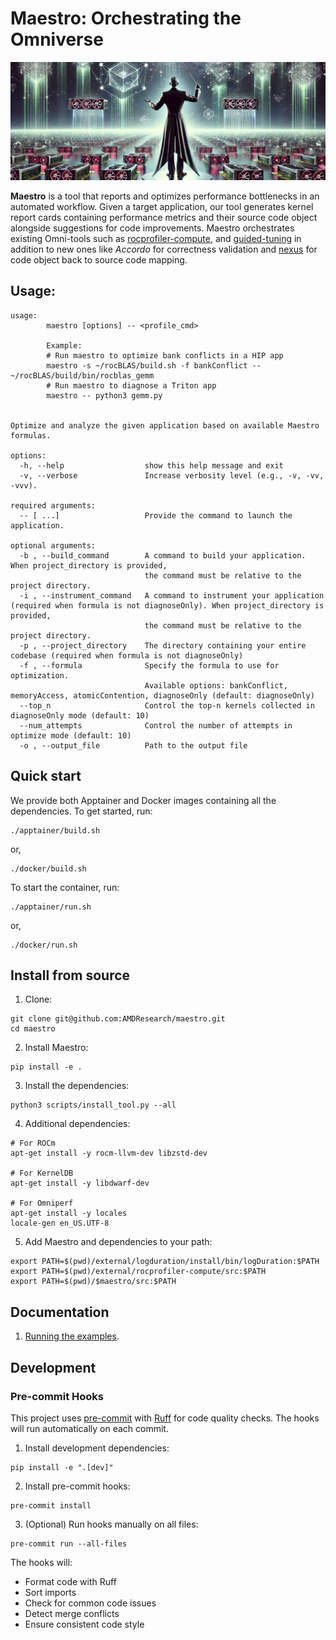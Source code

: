 <!--
MIT License

Copyright (c) 2025 Advanced Micro Devices, Inc. All Rights Reserved.

Permission is hereby granted, free of charge, to any person obtaining a copy
of this software and associated documentation files (the "Software"), to deal
in the Software without restriction, including without limitation the rights
to use, copy, modify, merge, publish, distribute, sublicense, and/or sell
copies of the Software, and to permit persons to whom the Software is
furnished to do so, subject to the following conditions:

The above copyright notice and this permission notice shall be included in all
copies or substantial portions of the Software.

THE SOFTWARE IS PROVIDED "AS IS", WITHOUT WARRANTY OF ANY KIND, EXPRESS OR
IMPLIED, INCLUDING BUT NOT LIMITED TO THE WARRANTIES OF MERCHANTABILITY,
FITNESS FOR A PARTICULAR PURPOSE AND NONINFRINGEMENT. IN NO EVENT SHALL THE
AUTHORS OR COPYRIGHT HOLDERS BE LIABLE FOR ANY CLAIM, DAMAGES OR OTHER
LIABILITY, WHETHER IN AN ACTION OF CONTRACT, TORT OR OTHERWISE, ARISING FROM,
OUT OF OR IN CONNECTION WITH THE SOFTWARE OR THE USE OR OTHER DEALINGS IN THE
SOFTWARE.
-->

# Maestro: Orchestrating the Omniverse

![Maestro](./images/maestro.png)


**Maestro** is a tool that reports and optimizes performance bottlenecks in an automated workflow. Given a target application, our tool generates kernel report cards containing performance metrics and their source code object alongside suggestions for code improvements. Maestro orchestrates existing Omni-tools such as [rocprofiler-compute](https://github.com/ROCm/rocprofiler-compute), and [guided-tuning](https://github.com/AARInternal/guided-tuning) in addition to new ones like _Accordo_ for correctness validation and [nexus](https://github.com/AARInternal/nexus) for code object back to source code mapping.


## Usage:

```console
usage: 
        maestro [options] -- <profile_cmd>

        Example:
        # Run maestro to optimize bank conflicts in a HIP app
        maestro -s ~/rocBLAS/build.sh -f bankConflict -- ~/rocBLAS/build/bin/rocblas_gemm
        # Run maestro to diagnose a Triton app
        maestro -- python3 gemm.py
        

Optimize and analyze the given application based on available Maestro formulas.

options:
  -h, --help                  show this help message and exit
  -v, --verbose               Increase verbosity level (e.g., -v, -vv, -vvv).

required arguments:
  -- [ ...]                   Provide the command to launch the application.

optional arguments:
  -b , --build_command        A command to build your application. When project_directory is provided,
                              the command must be relative to the project directory.
  -i , --instrument_command   A command to instrument your application (required when formula is not diagnoseOnly). When project_directory is provided,
                              the command must be relative to the project directory.
  -p , --project_directory    The directory containing your entire codebase (required when formula is not diagnoseOnly)
  -f , --formula              Specify the formula to use for optimization.
                              Available options: bankConflict, memoryAccess, atomicContention, diagnoseOnly (default: diagnoseOnly)
  --top_n                     Control the top-n kernels collected in diagnoseOnly mode (default: 10)
  --num_attempts              Control the number of attempts in optimize mode (default: 10)
  -o , --output_file          Path to the output file
```


## Quick start

We provide both Apptainer and Docker images containing all the dependencies. To get started, run:
```
./apptainer/build.sh
```
or,
```
./docker/build.sh
```


To start the container, run:

```
./apptainer/run.sh
```
or,
```
./docker/run.sh
```


## Install from source

1. Clone:

```shell
git clone git@github.com:AMDResearch/maestro.git
cd maestro
```

2. Install Maestro:
```shell
pip install -e .
```

3. Install the dependencies:
```shell
python3 scripts/install_tool.py --all
```

4. Additional dependencies:
```shell
# For ROCm
apt-get install -y rocm-llvm-dev libzstd-dev

# For KernelDB
apt-get install -y libdwarf-dev

# For Omniperf
apt-get install -y locales
locale-gen en_US.UTF-8 
```

5. Add Maestro and dependencies to your path:

```shell
export PATH=$(pwd)/external/logduration/install/bin/logDuration:$PATH
export PATH=$(pwd)/external/rocprofiler-compute/src:$PATH
export PATH=$(pwd)/$maestro/src:$PATH
```

## Documentation
1. [Running the examples](examples/README.md).

## Development

### Pre-commit Hooks

This project uses [pre-commit](https://pre-commit.com/) with [Ruff](https://github.com/astral-sh/ruff) for code quality checks. The hooks will run automatically on each commit.

1. Install development dependencies:
```shell
pip install -e ".[dev]"
```

2. Install pre-commit hooks:
```shell
pre-commit install
```

3. (Optional) Run hooks manually on all files:
```shell
pre-commit run --all-files
```

The hooks will:
- Format code with Ruff
- Sort imports
- Check for common code issues
- Detect merge conflicts
- Ensure consistent code style
